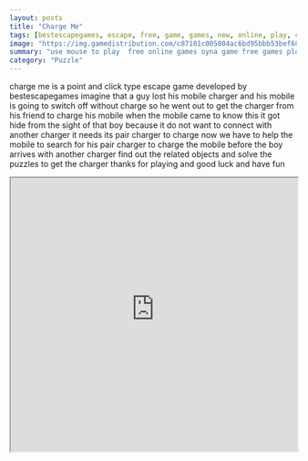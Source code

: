 ```yaml
---
layout: posts
title: "Charge Me"
tags: [bestescapegames, escape, free, game, games, new, online, play, charge, download, free, online, games, oyna, game, free, games, play, play, games]
image: "https://img.gamedistribution.com/c87101c005804ac6bd95bbb53bef6898.jpg"
summary: "use mouse to play  free online games oyna game free games play play games"
category: "Puzzle"
---
```


charge me is a point and click type escape game developed by bestescapegames imagine that a guy lost his mobile charger and his mobile is going to switch off without charge so he went out to get the charger from his friend to charge his mobile when the mobile came to know this it got hide from the sight of that boy because it do not want to connect with another charger it needs its pair charger to charge now we have to help the mobile to search for his pair charger to charge the mobile before the boy arrives with another charger find out the related objects and solve the puzzles to get the charger thanks for playing and good luck and have fun

<iframe width="100%" height="480px;" src="https://flash.gamedistribution.com?game=c87101c005804ac6bd95bbb53bef6898"></iframe>